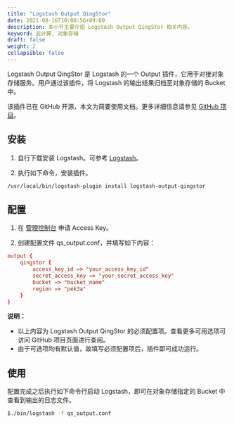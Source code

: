```yaml
---
title: "Logstash Output QingStor"
date: 2021-08-16T10:08:56+09:00
description: 本小节主要介绍 Logstash Output QingStor 相关内容。
keyword: 云计算, 对象存储
draft: false
weight: 2
collapsible: false
---
```


Logstash Output QingStor 是 Logstash 的一个 Output 插件，它用于对接对象存储服务。用户通过该插件，将 Logstash 的输出结果归档至对象存储的 Bucket 中。

该插件已在 GitHub 开源，本文为简要使用文档。更多详细信息请参见 [GitHub 项目](https://github.com/yunify/logstash-output-qingstor)。

## 安装

1. 自行下载安装 Logstash。可参考 [Logstash](https://www.elastic.co/cn/downloads/past-releases#logstash)。

2. 执行如下命令，安装插件。
```bash
/usr/local/bin/logstash-plugin install logstash-output-qingstor
```

## 配置

1. 在 [管理控制台](https://console.qingcloud.com/access_keys/) 申请 Access Key。

2. 创建配置文件 qs_output.conf，并填写如下内容：

```conf
output {
    qingstor {
        access_key_id => "your_access_key_id"
        secret_access_key => "your_secret_access_key"
        bucket => "bucket_name"
        region => "pek3a"
    }
}
```

   **说明：**
   - 以上内容为 Logstash Output QingStor 的必须配置项。查看更多可用选项可访问 GitHub 项目页面进行查阅。
   - 由于可选项均有默认值，故填写必须配置项后，插件即可成功运行。

## 使用

配置完成之后执行如下命令行启动 Logstash，即可在对象存储指定的 Bucket 中查看到输出的日志文件。

```bash
$./bin/logstash -f qs_output.conf
```

